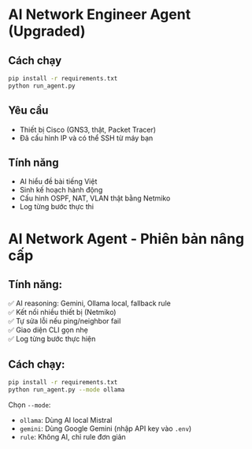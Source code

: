 # AI Network Engineer Agent (Upgraded)

## Cách chạy

```bash
pip install -r requirements.txt
python run_agent.py
```

## Yêu cầu
- Thiết bị Cisco (GNS3, thật, Packet Tracer)
- Đã cấu hình IP và có thể SSH từ máy bạn

## Tính năng
- AI hiểu đề bài tiếng Việt
- Sinh kế hoạch hành động
- Cấu hình OSPF, NAT, VLAN thật bằng Netmiko
- Log từng bước thực thi

# AI Network Agent - Phiên bản nâng cấp

## Tính năng:
✅ AI reasoning: Gemini, Ollama local, fallback rule  
✅ Kết nối nhiều thiết bị (Netmiko)  
✅ Tự sửa lỗi nếu ping/neighbor fail  
✅ Giao diện CLI gọn nhẹ  
✅ Log từng bước thực hiện

## Cách chạy:
```bash
pip install -r requirements.txt
python run_agent.py --mode ollama
```
Chọn `--mode`:
- `ollama`: Dùng AI local Mistral
- `gemini`: Dùng Google Gemini (nhập API key vào `.env`)
- `rule`: Không AI, chỉ rule đơn giản